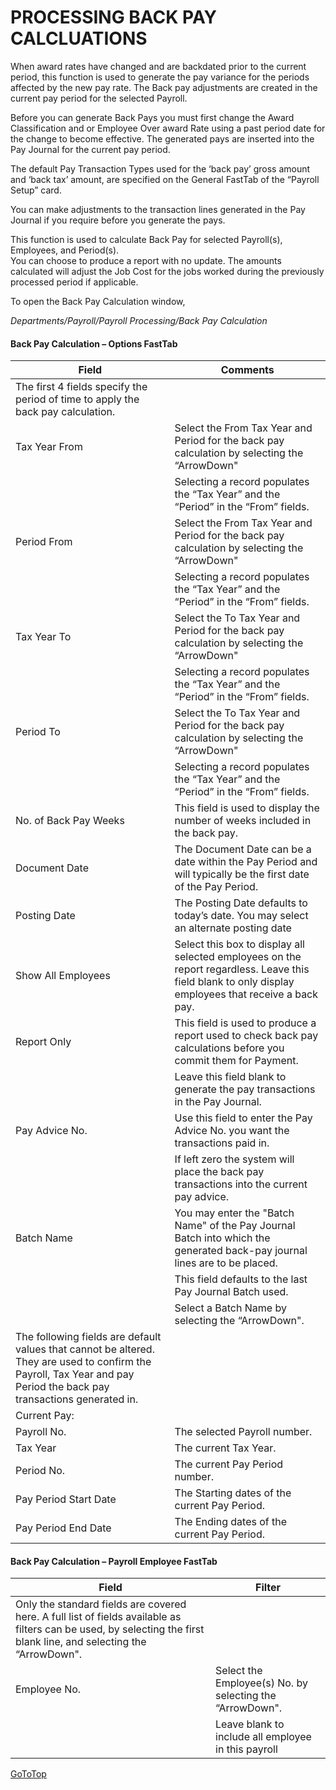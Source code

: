 # PROCESSING BACK PAY CALCLUATIONS

When award rates have changed and are backdated prior to the current period, this function is used to generate the pay variance for the periods affected by the new pay rate.  The Back pay adjustments are created in the current pay period for the selected Payroll.  

Before you can generate Back Pays you must first change the Award Classification and or Employee Over award Rate using a past period date for the change to become effective. 
The generated pays are inserted into the Pay Journal for the current pay period. 

The default Pay Transaction Types used for the ‘back pay’ gross amount and ‘back tax’ amount, are specified on the General FastTab of the “Payroll Setup” card.  

You can make adjustments to the transaction lines generated in the Pay Journal if you require before you generate the pays.

This function is used to calculate Back Pay for selected Payroll(s), Employees, and Period(s).  
You can choose to produce a report with no update.  The amounts calculated will adjust the Job Cost for the jobs worked during the previously processed period if applicable.

To open the Back Pay Calculation window,

*Departments/Payroll/Payroll Processing/Back Pay Calculation*
 

#### Back Pay Calculation – Options FastTab

|Field|	Comments|
|---|---|
|The first 4 fields specify the period of time to apply the back pay calculation.|
|Tax Year From|	Select the From Tax Year and Period for the back pay calculation by selecting the “ArrowDown" |
||Selecting a record populates the “Tax Year” and the “Period” in the “From” fields.|
|Period From|	Select the From Tax Year and Period for the back pay calculation by selecting the “ArrowDown" |
||Selecting a record populates the “Tax Year” and the “Period” in the “From” fields.|
|Tax Year To|	Select the To Tax Year and Period for the back pay calculation by selecting the “ArrowDown"| 
||Selecting a record populates the “Tax Year” and the “Period” in the “From” fields.|
|Period To	|Select the To Tax Year and Period for the back pay calculation by selecting the “ArrowDown" |
||Selecting a record populates the “Tax Year” and the “Period” in the “From” fields.|
|No. of Back Pay Weeks|	This field is used to display the number of weeks included in the back pay.  | 
|Document Date|	The Document Date can be a date within the Pay Period and will typically be the first date of the Pay Period.|
|Posting Date|	The Posting Date defaults to today’s date.  You may select an alternate posting date |
|Show All Employees	|Select this box to display all selected employees on the report regardless. Leave this field blank to only display employees that receive a back pay.|
|Report Only|	This field is used to produce a report used to check back pay calculations before you commit them for Payment.| 
||Leave this field blank to generate the pay transactions in the Pay Journal.|  
|Pay Advice No.|	Use this field to enter the Pay Advice No. you want the transactions paid in.|  
||If left zero the system will place the back pay transactions into the current pay advice.|
|Batch Name|	You may enter the "Batch Name" of the Pay Journal Batch into which the generated back-pay journal lines are to be placed.|
||This field defaults to the last Pay Journal Batch used.|
||Select a Batch Name by selecting the “ArrowDown".|
|The following fields are default values that cannot be altered.  They are used to confirm the Payroll, Tax Year and pay Period the back pay transactions generated in.|
|Current Pay:||	
| Payroll No.	|The selected Payroll number.|
| Tax Year|	The current Tax Year.|
| Period No.|	The current Pay Period number.|
| Pay Period Start Date|	The Starting dates of the current Pay Period.|
|Pay Period End Date	|The Ending dates of the current Pay Period.|

#### Back Pay Calculation – Payroll Employee FastTab

|Field	|Filter|
|---|---|
|Only the standard fields are covered here.  A full list of fields available as filters can be used, by selecting the first blank line, and selecting the “ArrowDown".|  
|Employee No.|	Select the Employee(s) No. by selecting the “ArrowDown".|
||Leave blank to include all employee in this payroll|


[GoToTop](#processing-back-pay-calculations)
